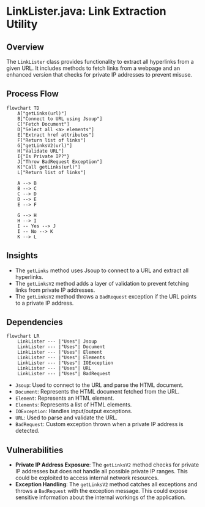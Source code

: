 # LinkLister.java: Link Extraction Utility

## Overview
The `LinkLister` class provides functionality to extract all hyperlinks from a given URL. It includes methods to fetch links from a webpage and an enhanced version that checks for private IP addresses to prevent misuse.

## Process Flow
```mermaid
flowchart TD
    A["getLinks(url)"]
    B["Connect to URL using Jsoup"]
    C["Fetch Document"]
    D["Select all <a> elements"]
    E["Extract href attributes"]
    F["Return list of links"]
    G["getLinksV2(url)"]
    H["Validate URL"]
    I{"Is Private IP?"}
    J["Throw BadRequest Exception"]
    K["Call getLinks(url)"]
    L["Return list of links"]

    A --> B
    B --> C
    C --> D
    D --> E
    E --> F

    G --> H
    H --> I
    I -- Yes --> J
    I -- No --> K
    K --> L
```

## Insights
- The `getLinks` method uses Jsoup to connect to a URL and extract all hyperlinks.
- The `getLinksV2` method adds a layer of validation to prevent fetching links from private IP addresses.
- The `getLinksV2` method throws a `BadRequest` exception if the URL points to a private IP address.

## Dependencies
```mermaid
flowchart LR
    LinkLister --- |"Uses"| Jsoup
    LinkLister --- |"Uses"| Document
    LinkLister --- |"Uses"| Element
    LinkLister --- |"Uses"| Elements
    LinkLister --- |"Uses"| IOException
    LinkLister --- |"Uses"| URL
    LinkLister --- |"Uses"| BadRequest
```

- `Jsoup`: Used to connect to the URL and parse the HTML document.
- `Document`: Represents the HTML document fetched from the URL.
- `Element`: Represents an HTML element.
- `Elements`: Represents a list of HTML elements.
- `IOException`: Handles input/output exceptions.
- `URL`: Used to parse and validate the URL.
- `BadRequest`: Custom exception thrown when a private IP address is detected.

## Vulnerabilities
- **Private IP Address Exposure**: The `getLinksV2` method checks for private IP addresses but does not handle all possible private IP ranges. This could be exploited to access internal network resources.
- **Exception Handling**: The `getLinksV2` method catches all exceptions and throws a `BadRequest` with the exception message. This could expose sensitive information about the internal workings of the application.
